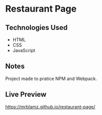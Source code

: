 # Restaurant Page

## Technologies Used

- HTML
- CSS
- JavaScript

## Notes

Project made to pratice NPM and Webpack.

## Live Preview

https://mrblamz.github.io/restaurant-page/
